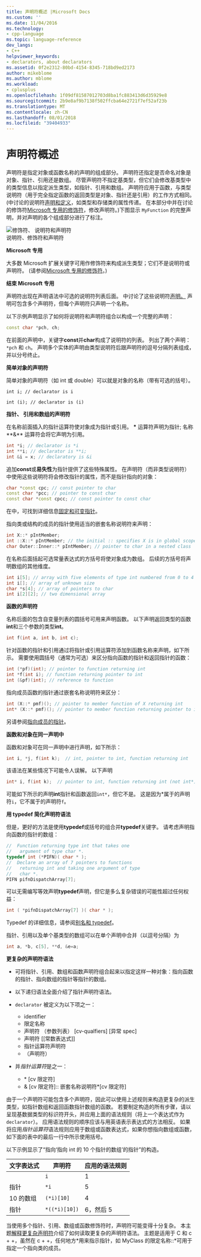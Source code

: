 ```yaml
---
title: 声明符概述 |Microsoft Docs
ms.custom: ''
ms.date: 11/04/2016
ms.technology:
- cpp-language
ms.topic: language-reference
dev_langs:
- C++
helpviewer_keywords:
- declarators, about declarators
ms.assetid: 0f2e2312-80bd-4154-8345-718bd9ed2173
author: mikeblome
ms.author: mblome
ms.workload:
- cplusplus
ms.openlocfilehash: 1f09df81587012703d8ba1fc883413d6d35929e8
ms.sourcegitcommit: 2b9e8af9b7138f502ffcba64e2721f7ef52af23b
ms.translationtype: MT
ms.contentlocale: zh-CN
ms.lasthandoff: 08/01/2018
ms.locfileid: "39404933"
---
```

# <a name="overview-of-declarators"></a>声明符概述
声明符是指定对象或函数名称的声明的组成部分。 声明符还指定是否命名对象是对象、指针、引用还是数组。  尽管声明符不指定基类型，但它们会修改基类型中的类型信息以指定派生类型，如指针、引用和数组。  声明符应用于函数，与类型说明符（用于完全指定函数的返回类型是对象、指针还是引用）的工作方式相同。 (中讨论的说明符[声明和定义](declarations-and-definitions-cpp.md)，如类型和存储类的属性传递。 在本部分中并在讨论的修饰符[Microsoft 专用的修饰符](../cpp/microsoft-specific-modifiers.md)，修改声明符。)下图显示 `MyFunction` 的完整声明，并对声明的各个组成部分进行了标注。  
  
 ![修饰符、 说明符和声明符](../cpp/media/vc38qy1.gif "vc38QY1")  
说明符、修饰符和声明符  
  
 **Microsoft 专用**  
  
 大多数 Microsoft 扩展关键字可用作修饰符来构成派生类型；它们不是说明符或声明符。 (请参阅[Microsoft 专用的修饰符](../cpp/microsoft-specific-modifiers.md)。)  
  
 **结束 Microsoft 专用**  
  
 声明符出现在声明语法中可选的说明符列表后面。 中讨论了这些说明符[声明。](declarations-and-definitions-cpp.md) 声明可包含多个声明符，但每个声明符只声明一个名称。  
  
 以下示例声明显示了如何将说明符和声明符组合以构成一个完整的声明：  
  
```cpp 
const char *pch, ch;  
```  
  
 在前面的声明中，关键字**const**并**char**构成了说明符的列表。 列出了两个声明：`*pch` 和 `ch`。  声明多个实体的声明由类型说明符后跟声明符的逗号分隔列表组成，并以分号终止。  
  
 **简单对象的声明符**  
  
 简单对象的声明符（如 int 或 double）可以就是对象的名称（带有可选的括号）。  
  
 `int i; // declarator is i`  
  
 `int (i); // declarator is (i)`  
  
 **指针、 引用和数组的声明符**  
  
 在名称前面插入的指针运算符使对象成为指针或引用。  **\*** 运算符声明为指针; 名称**&** 运算符会将它声明为引用。  
  
```cpp 
int *i; // declarator is *i  
int **i; // declarator is **i;  
int &i = x; // declaratory is &i  
```  
  
 追加**const**或**易失性**为指针提供了这些特殊属性。  在声明符（而非类型说明符）中使用这些说明符将会修改指针的属性，而不是指针指向的对象：  
  
```cpp 
char *const cpc; // const pointer to char   
const char *pcc; // pointer to const char   
const char *const cpcc; // const pointer to const char  
```  
  
 在中，可找到详细信息[固定和可变指针](../cpp/const-and-volatile-pointers.md)。  
  
 指向类或结构的成员的指针使用适当的嵌套名称说明符来声明：  
  
```cpp 
int X::* pIntMember;   
int ::X::* pIntMember; // the initial :: specifies X is in global scope  
char Outer::Inner::* pIntMember; // pointer to char in a nested class  
```  
  
 在名称后面括起可选常量表达式的方括号将使对象成为数组。  后续的方括号将声明数组的其他维度。  
  
```cpp 
int i[5]; // array with five elements of type int numbered from 0 to 4  
int i[]; // array of unknown size  
char *s[4]; // array of pointers to char  
int i[2][2]; // two dimensional array  
```  
  
 **函数的声明符**  
  
 名称后面的包含自变量列表的圆括号可用来声明函数。  以下声明返回类型的函数**int**和三个参数的类型**int**。  
  
```cpp 
int f(int a, int b, int c);  
```  
  
 针对函数的指针和引用通过将指针或引用运算符添加到函数名称来声明，如下所示。  需要使用圆括号（通常为可选）来区分指向函数的指针和返回指针的函数：  
  
```cpp 
int (*pf)(int); // pointer to function returning int  
int *f(int i); // function returning pointer to int  
int (&pf)(int); // reference to function   
```  
  
 指向成员函数的指针通过嵌套名称说明符来区分：  
  
```cpp 
int (X::* pmf)(); // pointer to member function of X returning int  
int* (X::* pmf)(); // pointer to member function returning pointer to int  
```  
  
 另请参阅[指向成员的指针](../cpp/pointers-to-members.md)。  
  
 **函数和对象在同一声明中**  
  
 函数和对象可在同一声明中进行声明，如下所示：  
  
```cpp 
int i, *j, f(int k);  // int, pointer to int, function returning int  
```  
  
 该语法在某些情况下可能令人误解。  以下声明  
  
```cpp 
int* i, f(int k);  // pointer to int, function returning int (not int*)  
```  
  
 可能如下所示的声明**int**指针和函数返回`int*`，但它不是。  这是因为\*属于的声明符`i`，它不属于的声明符`f`。  
  
 **用 typedef 简化声明符语法**  
  
 但是，更好的方法是使用**typedef**或括号的组合并**typedef**关键字。 请考虑声明指向函数的指针的数组：  
  
```cpp 
//  Function returning type int that takes one   
//   argument of type char *.  
typedef int (*PIFN)( char * );  
//  Declare an array of 7 pointers to functions   
//   returning int and taking one argument of type   
//   char *.  
PIFN pifnDispatchArray[7];  
```  
  
 可以无需编写等效声明**typedef**声明，但它是多么复杂错误的可能性超过任何权益：  
  
```cpp 
int ( *pifnDispatchArray[7] )( char * );  
```  
  
 Typedef 的详细信息，请参阅[别名和 typedef](aliases-and-typedefs-cpp.md)。  
  
 指针、引用以及单个基类型的数组可以在单个声明中合并（以逗号分隔）为  
  
```cpp 
int a, *b, c[5], **d, &e=a;  
```  
  
 **更复杂的声明符语法**  
  
- 可将指针、引用、数组和函数声明符组合起来以指定这样一种对象：指向函数的指针、指向数组的指针等指针的数组。  
  
- 以下递归语法全面介绍了指针声明符语法。  
  
- `declarator` 被定义为以下项之一：  

  - identifier   
  - 限定名称   
  - 声明符 （参数列表） [cv-qualfiers] [异常 spec]  
  - 声明符 [[常数表达式]]
  - 指针运算符声明符   
  - （声明符）  

- 并*指针运算符*是之一：  
  
  - \* [cv 限定符]  
  - & [cv 限定符]:: 嵌套名称说明符\*[cv 限定符]  

 由于一个声明符可能包含多个声明符，因此可以使用上述规则来构造更复杂的派生类型，如指针数组和返回函数指针数组的函数。  若要制定构造的所有步骤，请以呈现基数据类型的标识符开头，并应用上面的语法规则（将上一个表达式作为 `declarator`）。  应用语法规则的顺序应该与用英语表示表达式的方法相反。  如果将应用*指针运算符*语法规则应用于数组或函数表达式，如果你想指向数组或函数，如下面的表中的最后一行中所示使用括号。  
  
 以下示例显示了“指向‘指向 int 的 10 个指针的数组’的指针”的构造。  
  
|文字表达式|声明符|应用的语法规则|  
|-----------------------|----------------|-------------------------|  
||`i`|1|  
|指针|`*i`|5|  
|10 的数组|`(*i)[10]`|4|  
|指针|`*((*i)[10])`|6，然后 5|  
  
 当使用多个指针、引用、数组或函数修饰符时，声明符可能变得十分复杂。  本主题[解释更复杂声明符](../c-language/interpreting-more-complex-declarators.md)介绍了如何读取更复杂的声明符语法。  主题是适用于 C 和 c + +，虽然在 c + +，任何地方\*用来指示指针，如 MyClass 的限定名称::\*可用于指定一个指向类的成员。